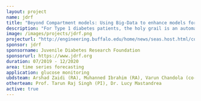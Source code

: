 ```yaml
---
layout: project 
name: jdrf 
title: "Beyond Compartment models: Using Big-Data to enhance models for controller development for the Artificial Pancreas"
description: "For Type 1 diabetes patients, the holy grail is an automated closed-loop therapy system, one which requires minimal user burden and can emulate a healthy person’s pancreas. With the projection of one in three children born this century developing diabetes, with 10% of them being Type 1 diabetic, the cost of the health care delivery will be a burden on the economy. Type 1 diabetes is a chronic disease and survival necessitates blood glucose regulation by external devices. With the growth of inexpensive sensors and their integration into wearable technology such as Googles smart contact lenses for glucose measurement, high resolution cameras, gyros and accelerometers in smartphone, etc., very soon the data driven dynamic system application paradigm will be the norm. The proposed work is at the intersection of data fusion, forecasting of stochastic systems and controller design which are insensitive to model parameter uncertainties. The core of the proposed work is the development of a data-driven model to identify the input-output relationship between meal input and blood glucose output as it varies over time. With the recognition that the time evolution of blood glucose for the same meal input varies across people and is a function of gender, body mass index, age, and over the short term a function of exercise, psychological stress etc. The research community over the past three decades has developed models which reasonably capture the relationship between insulin and blood glucose when subject to a meal disturbance. These models have been developed from first principles and have recently resulted in a FDA approved T1DMS (Type 1 Diabetes Metabolic Simulator) to be used in lieu of animal testing of blood glucose controllers. However, it should be noted that all the well established models for Type 1 diabetes such as the Bergman model, Hovorka model, Sorensen, Della Man model, do not account for the impact of exercise, psychological stress and other factors such as time-of-day in the determination of how the in-silico Type 1 diabetic patient will respond to meal disturbances and insulin infusion profiles. It is with the intent to develop models which can account for causal variables which are onerous or impossible to model via first principles, a data-driven paradigm will be developed building on the rich history of machine learning algorithms. Machine learning algorithms now provide startling solution to problems such as language translation, self-driving cars and object recognition. Despite their rapid growth and widespread use across a wide spectrum of applications, they have been known to be brittle, i.e., fail in scenarios for which they have not been trained. This implies for the Type 1 diabetes case, if the blood-glucose concentration in conjunction blood insulin and meal input values are outside of the range for which the data-driven model was trained, one cannot provide any guarantees about the reliability of the data-driven model. This would be of particular concern for Type 1 diabetic patients for whom the extreme scenarios of hypo- and hyperglycemia are the very situations when reliable decisions should be made by the artificial pancreas to bring the blood-glucose level to the euglycemic range. To address this shortcoming of data-driven models, this proposal will focus on development of an algorithm that fuses the data-driven model with a first-principle model with the transition defined by the confidence one has in either of the models based on the current operating domain of the artificial pancreas. The PIs will exploit the Tidepool data set to identify the data-driven model and use a statistically established validation approach to ensure the integrity of the fused model."
image: /images/projects/jdrf.png
projecturl: "http://engineering.buffalo.edu/home/news/seas.host.html/content/shared/university/news/news-center-releases/2019/10/054.detail.html"
sponsor: jdrf 
sponsorname: Juvenile Diabetes Research Foundation 
sponsorurl: https://www.jdrf.org
duration: 07/2019 - 12/2020
area: time series forecasting
application: glucose monitoring
ubdsteam: Arshad Zaidi (RA), Muhanned Ibrahim (RA), Varun Chandola (co-PI)
otherteam: Prof. Tarun Raj Singh (PI), Dr. Lucy Mastandrea
active: true 
---
```

